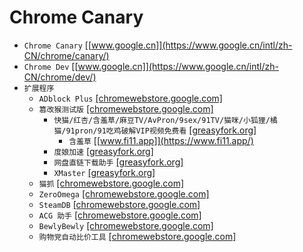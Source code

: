 # Chrome Canary
* `Chrome Canary` [[www.google.cn]](https://www.google.cn/intl/zh-CN/chrome/canary/)
* `Chrome Dev` [[www.google.cn]](https://www.google.cn/intl/zh-CN/chrome/dev/)
* `扩展程序`
    * `ADblock Plus` [[chromewebstore.google.com]](https://chromewebstore.google.com/detail/adblock-plus-%E5%85%8D%E8%B4%B9%E7%9A%84%E5%B9%BF%E5%91%8A%E6%8B%A6%E6%88%AA%E5%99%A8/cfhdojbkjhnklbpkdaibdccddilifddb)
    * `篡改猴测试版` [[chromewebstore.google.com]](https://chromewebstore.google.com/detail/%E7%AF%A1%E6%94%B9%E7%8C%B4%E6%B5%8B%E8%AF%95%E7%89%88/gcalenpjmijncebpfijmoaglllgpjagf)
        * `快猫/红杏/含羞草/麻豆TV/AvPron/9sex/91TV/猫咪/小狐狸/橘猫/91pron/91吃鸡破解VIP视频免费看` [[greasyfork.org]](https://greasyfork.org/zh-CN/scripts/456496-%E5%BF%AB%E7%8C%AB-%E7%BA%A2%E6%9D%8F-%E5%90%AB%E7%BE%9E%E8%8D%89-%E9%BA%BB%E8%B1%86tv-avpron-9sex-91tv-%E7%8C%AB%E5%92%AA-%E5%B0%8F%E7%8B%90%E7%8B%B8-%E6%A9%98%E7%8C%AB-91pron-91%E5%90%83%E9%B8%A1%E7%A0%B4%E8%A7%A3vip%E8%A7%86%E9%A2%91%E5%85%8D%E8%B4%B9%E7%9C%8B)
            * `含羞草` [[www.fi11.app]](https://www.fi11.app/)
        * `度娘加速` [[greasyfork.org]](https://greasyfork.org/zh-CN/scripts/512984-%E7%99%BE%E5%BA%A6%E7%BD%91%E7%9B%98svip%E8%A7%A3%E6%9E%90%E9%AB%98%E9%80%9F%E4%B8%8B%E8%BD%BD-%E5%BA%A6%E5%A8%98%E5%8A%A0%E9%80%9F)
        * `网盘直链下载助手` [[greasyfork.org]](https://greasyfork.org/zh-CN/scripts/512125-%E7%BD%91%E7%9B%98%E7%9B%B4%E9%93%BE%E4%B8%8B%E8%BD%BD%E5%8A%A9%E6%89%8B-%E8%87%AA%E5%8A%A8%E6%98%BE%E7%A4%BA%E6%9A%97%E5%8F%B7)
        * `XMaster` [[greasyfork.org]](https://greasyfork.org/zh-CN/scripts/527918-xmaster-power-tools-for-x-twitter)
    * `猫抓` [[chromewebstore.google.com]](https://chromewebstore.google.com/detail/%E7%8C%AB%E6%8A%93/jfedfbgedapdagkghmgibemcoggfppbb)
    * `ZeroOmega` [[chromewebstore.google.com]](https://chromewebstore.google.com/detail/proxy-switchyomega-3-zero/pfnededegaaopdmhkdmcofjmoldfiped)
    * `SteamDB` [[chromewebstore.google.com]](https://chromewebstore.google.com/detail/steamdb/kdbmhfkmnlmbkgbabkdealhhbfhlmmon)
    * `ACG 助手` [[chromewebstore.google.com]](https://chromewebstore.google.com/detail/acg%E5%8A%A9%E6%89%8B-%E6%8F%90%E4%BE%9B%E8%A7%86%E9%A2%91%E4%B8%8B%E8%BD%BD%E6%B6%88%E6%81%AF%E6%8E%A8%E9%80%81/kpbnombpnpcffllnianjibmpadjolanh)
    * `BewlyBewly` [[chromewebstore.google.com]](https://chromewebstore.google.com/detail/bewlybewly/bbbiejemhfihiooipfcjmjmbfdmobobp)
    * `购物党自动比价工具` [[chromewebstore.google.com]](https://chromewebstore.google.com/detail/%E8%B4%AD%E7%89%A9%E5%85%9A%E8%87%AA%E5%8A%A8%E6%AF%94%E4%BB%B7%E5%B7%A5%E5%85%B7-ai%E7%9C%8B%E5%B7%AE%E8%AF%84%E5%92%8C%E5%95%86%E5%93%81%E5%AF%B9%E6%AF%94/jgphnjokjhjlcnnajmfjlacjnjkhleah)